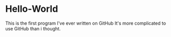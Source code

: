 # Hello-World
This is the first program I've ever written on GitHub
It's more complicated to use GitHub than i thought.
